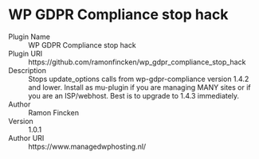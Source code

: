# WP GDPR Compliance stop hack

<dl>
  <dt>Plugin Name</dt><dd>WP GDPR Compliance stop hack</dd>
<dt>Plugin URI</dt><dd>https://github.com/ramonfincken/wp_gdpr_compliance_stop_hack</dd>
<dt>Description</dt><dd>Stops update_options calls from wp-gdpr-compliance version 1.4.2 and lower. Install as mu-plugin if you are managing MANY sites or if you are an ISP/webhost. Best is to upgrade to 1.4.3 immediately.</dd>
<dt>Author</dt><dd>Ramon Fincken</dd>
<dt>Version</dt><dd>1.0.1</dd>
<dt>Author URI</dt><dd>https://www.managedwphosting.nl/</dd>

</dl>
